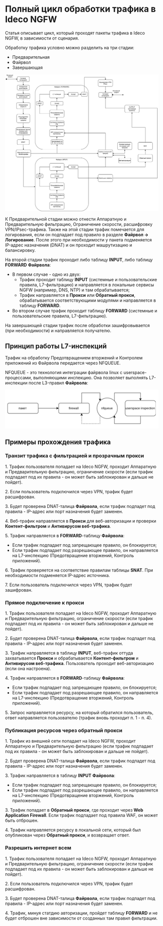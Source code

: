 # Полный цикл обработки трафика в Ideco NGFW

Статья описывает цикл, который проходят пакеты трафика в Ideco NGFW, в зависимости от сценария.

Обработку трафика условно можно разделить на три стадии:

* Предварительная
* Файрвол
* Завершающая

![](../../_images/traffic-path.png)

К Предварительной стадии можно отнести Аппаратную и Предварительную фильтрацию, Ограничение скорости, расшифровку VPN/IPsec-трафика. Также на этой стадии трафик помечается для логирования, если он подпадает под правило в разделе **Файрвол -> Логирование**. После этого при необходимости у пакета подменяется IP-адрес назначения (DNAT) и он проходит машрутизацию и балансировку.

На второй стадии трафик проходит либо таблицу **INPUT**, либо таблицу **FORWARD** **Файрвола**:

* В первом случае - одно из двух: 
    * Трафик проходит таблицу **INPUT** (системные и пользовательские правила, L7-фильтрацию) и направляется в локальные сервисы NGFW (например, DNS, NTP) и там обрабатывается;
    * Трафик направляется в **Прокси** или **Обратный прокси**, обрабатывается соответствующими модулями и направляется в таблицу **FORWARD**.
* Во втором случае трафик проходит таблицу **FORWARD** (системные и пользовательские правила, L7-фильтрацию).

На завершающей стадии трафик после обработки зашифровывается (при необходимости) и направляется получателю.

## Принцип работы L7-инспекций

Трафик на обработку Предотвращением вторжений и Контролем приложений из Файрвола передается через NFQUEUE. 

NFQUEUE - это технология интеграции файрвола linux с userspace-процессами, выполняющими инспекцию. Она позволяет выполнять L7-инспекции после L3-правил **Файрвола**:

![](../../_images/traffic-path1.png)

## Примеры прохождения трафика

### Транзит трафика с фильтрацией и прозрачным прокси

1\. Трафик пользователя попадает на Ideco NGFW, проходит Аппаратную и Предварительную фильтрацию, ограничение скорости (если трафик подпадает под их правила - он может быть заблокирован и дальше не пойдет). 

2\. Если пользователь подключился через VPN, трафик будет расшифрован. 

3\. Будет проверена DNAT-талица **Файрвола**, если трафик подпадет под правила - IP-адрес или порт назначения будет заменен.

4\. Веб-трафик направляется в **Прокси** для веб-авторизации и проверки **Контент-фильтром** и **Антивирусом веб-трафика**.

5\. Трафик направляется в **FORWARD**-таблицу **Файрвола**: 

* Если трафик подпадает под запрещающее правило, он блокируется;
* Если трафик подпадает под разрешающее правило, он направляется на L7-инспекцию (Предотвращение вторжений, Контроль приложений).

6\. Трафик проверяется на соответствие правилам таблицы **SNAT**. При необходимости подменяется IP-адрес источника. 

7\. Если пользователь подключился через VPN, трафик будет зашифрован.

### Прямое подключение к прокси

1\. Трафик пользователя попадает на Ideco NGFW, проходит Аппаратную и Предварительную фильтрацию, ограничение скорости (если трафик подпадает под их правила - он может быть заблокирован и дальше не пойдет).  

2\. Будет проверена DNAT-талица **Файрвола**, если трафик подпадет под правила - IP-адрес или порт назначения будет заменен.

3\. Трафик направляется в таблицу **INPUT**, веб-трафик оттуда захватывается **Прокси** и обрабатывается **Контент-фильтром** и **Антивирусом веб-трафика**. Пользователь проходит веб-авторизацию (если она настроена).

4\. Трафик направляется в **FORWARD**-таблицу **Файрвола**: 

* Если трафик подпадает под запрещающее правило, он блокируется;
* Если трафик подпадает под разрешающее правило, он направляется на L7-инспекцию (Предотвращение вторжений, Контроль приложений).

5\. Запрос направляется ресурсу, на который обратился пользователь, ответ направляется пользователю (трафик вновь проходит п. 1 - п. 4).

### Публикация ресурсов через обратный прокси

1\. Трафик из внешней сети попадает на Ideco NGFW, проходит Аппаратную и Предварительную фильтрацию (если трафик подпадает под их правила - он может быть заблокирован и дальше не пойдет).

2\. Будет проверена DNAT-талица **Файрвола**, если трафик подпадет под правила - IP-адрес или порт назначения будет заменен.

3\. Трафик направляется в таблицу **INPUT** **Файрвола**:

* Если трафик подпадает под запрещающее правило, он блокируется;
* Если трафик подпадает под разрешающее правило, он направляется на L7-инспекцию (Предотвращение вторжений, Контроль приложений).

3\. Трафик попадает в **Обратный прокси**, где проходит через **Web Application Firewall**. Если трафик подпадает под правила WAF, он может быть отброшен.

4\. Трафик направляется ресурсу в локальной сети, который был опубликован через **Обратный прокси**, и возвращает ответ.

### Разрешить интернет всем

1\. Трафик пользователя попадает на Ideco NGFW, проходит Аппаратную и Предварительную фильтрацию, ограничение скорости (если трафик подпадает под их правила - он может быть заблокирован и дальше не пойдет). 

2\. Если пользователь подключился через VPN, трафик будет расшифрован. 

3\. Будет проверена DNAT-талица **Файрвола**, если трафик подпадет под правила - IP-адрес или порт назначения будет заменен.

4\. Трафик, минуя статдию авторизации, пройдет таблицу **FORWARD** и не будет отброшен вне зависимости от созданных там правил фильтрации.
